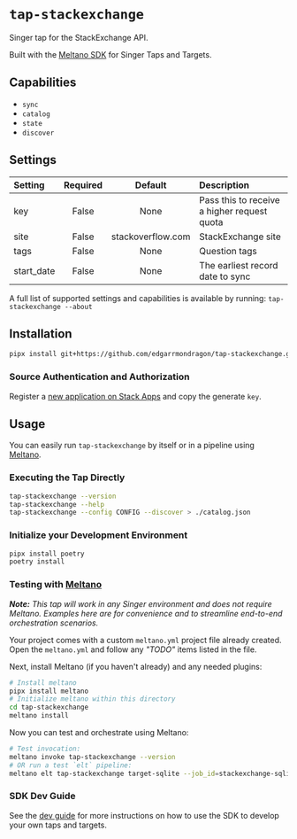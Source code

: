 # `tap-stackexchange`

Singer tap for the StackExchange API.

Built with the [Meltano SDK](https://sdk.meltano.com) for Singer Taps and Targets.

## Capabilities

* `sync`
* `catalog`
* `state`
* `discover`

## Settings

| Setting   | Required | Default | Description |
|:----------|:--------:|:-------:|:------------|
| key       | False    | None    | Pass this to receive a higher request quota |
| site      | False    | stackoverflow.com | StackExchange site |
| tags      | False    | None    | Question tags |
| start_date| False    | None    | The earliest record date to sync |

A full list of supported settings and capabilities is available by running: `tap-stackexchange --about`

## Installation

```bash
pipx install git+https://github.com/edgarrmondragon/tap-stackexchange.git
```

### Source Authentication and Authorization

Register a [new application on Stack Apps](https://stackapps.com/apps/oauth/register) and copy the generate `key`.

## Usage

You can easily run `tap-stackexchange` by itself or in a pipeline using [Meltano](https://meltano.com/).

### Executing the Tap Directly

```bash
tap-stackexchange --version
tap-stackexchange --help
tap-stackexchange --config CONFIG --discover > ./catalog.json
```

### Initialize your Development Environment

```bash
pipx install poetry
poetry install
```

<!--
### Create and Run Tests

Create tests within the `tap_stackexchange/tests` subfolder and
  then run:

```bash
poetry run pytest
```

You can also test the `tap-stackexchange` CLI interface directly using `poetry run`:

```bash
poetry run tap-stackexchange --help
```
-->

### Testing with [Meltano](https://www.meltano.com)

_**Note:** This tap will work in any Singer environment and does not require Meltano.
Examples here are for convenience and to streamline end-to-end orchestration scenarios._

Your project comes with a custom `meltano.yml` project file already created. Open the `meltano.yml` and follow any _"TODO"_ items listed in
the file.

Next, install Meltano (if you haven't already) and any needed plugins:

```bash
# Install meltano
pipx install meltano
# Initialize meltano within this directory
cd tap-stackexchange
meltano install
```

Now you can test and orchestrate using Meltano:

```bash
# Test invocation:
meltano invoke tap-stackexchange --version
# OR run a test `elt` pipeline:
meltano elt tap-stackexchange target-sqlite --job_id=stackexchange-sqlite
```

### SDK Dev Guide

See the [dev guide](https://sdk.meltano.com/en/latest/dev_guide.html) for more instructions on how to use the SDK to 
develop your own taps and targets.
